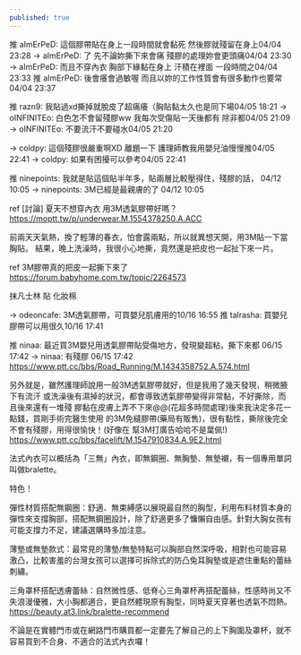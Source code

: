 ```yaml
---
published: true
---
```

推 aImErPeD: 這個膠帶貼在身上一段時間就會黏死 然後膠就殘留在身上04/04 23:28
→ aImErPeD: 了 先不論妳撕下來會痛 殘膠的處理妳會更頭痛04/04 23:30
→ aImErPeD: 而且不穿內衣 胸部下緣黏在身上 汗積在裡面 一段時間之04/04 23:33
推 aImErPeD: 後會癢會過敏喔 而且以妳的工作性質會有很多動作也要常04/04 23:37

推 razn9: 我貼過xd撕掉就脫皮了超痛癢（胸貼黏太久也是同下場04/05 18:21
→ oINFINITEo: 白色怎不會留殘膠ww 我每次受傷貼一天後都有  除非都04/05 21:09
→ oINFINITEo: 不要流汗不要碰水04/05 21:20

→ coldpy: 這個殘膠很嚴重啊XD 離題一下 護理師教我用嬰兒油慢慢推04/05 22:41
→ coldpy:  如果有困擾可以參考04/05 22:41

推 ninepoints: 我就是貼這個貼半年多，貼兩層比較壓得住，殘膠的話， 04/12 10:05
→ ninepoints: 3M已經是最親膚的了 04/12 10:05

ref
[討論] 夏天不想穿內衣 用3M透氣膠帶好嗎？
https://moptt.tw/p/underwear.M.1554378250.A.ACC

前兩天天氣熱，換了輕薄的春衣，怕會露兩點，所以就異想天開，用3M貼一下當胸貼。
結果，晚上洗澡時，我很小心地撕，竟然還是把皮也一起扯下來一片。

ref
3M膠帶真的把皮一起撕下來了
https://forum.babyhome.com.tw/topic/2264573

抹凡士林
貼 化妝棉

→ odeoncafe: 3M透氣膠帶，可買嬰兒肌膚用的10/16 16:55
推 talrasha: 買嬰兒膠帶可以用很久10/16 17:41

推 ninaa: 最近買3M嬰兒用透氣膠帶貼受傷地方，發現變超粘，撕下來都 06/15 17:42
→ ninaa: 有殘膠 06/15 17:42
  https://www.ptt.cc/bbs/Road_Running/M.1434358752.A.574.html
  
另外就是，雖然護理師說用一般3M透氣膠帶就好，但是我用了幾天發現，稍微腋下有流汗
或洗澡後有濕掉的狀況，都會導致透氣膠帶變得非常黏，不好撕除，而且後來還有一堆殘
膠黏在皮膚上弄不下來@@(花超多時間處理)後來我決定多花一點錢，買剛手術完醫生使用
的3M免縫膠帶(藥局有販售)，很有黏性，撕除後完全不會有殘膠，用得很愉快！(好像在
幫3M打廣告哈哈不是葉佩!)
  https://www.ptt.cc/bbs/facelift/M.1547910834.A.9E2.html
  

法式內衣可以概括為「三無」內衣，即無鋼圈、無胸墊、無墊襯，有一個專用單詞叫做bralette。

特色！

彈性材質搭配無鋼圈：舒適、無束縛感以展現最自然的胸型，利用布料材質本身的彈性來支撐胸部，搭配無鋼圈設計，除了舒適更多了慵懶自由感。針對大胸女孩有可能支撐力不足，建議選購時多加注意。

薄墊或無墊款式：最常見的薄墊/無墊特點可以胸部自然深呼吸，相對也可能容易激凸，比較害羞的台灣女孩可以選擇可拆除式的防凸兔耳胸墊或是遮住重點的蕾絲刺繡。

三角罩杯搭配透膚蕾絲：自然微性感、低脊心三角罩杯再搭配蕾絲，性感時尚又不失浪漫優雅，大小胸都適合，更自然體現原有胸型，同時夏天穿著也透氣不悶熱。
  https://beauty.at3.link/bralette-recommend
  

不論是在實體門市或在網路門市購買都一定要先了解自己的上下胸圍及罩杯，就不容易買到不合身、不適合的法式內衣囉！
